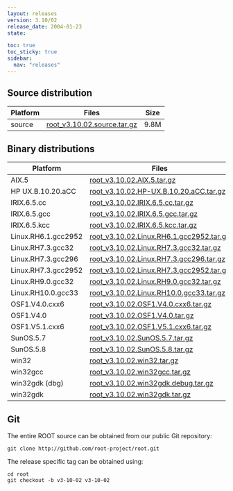 ```yaml
---
layout: releases
version: 3.10/02
release_date: 2004-01-23
state:

toc: true
toc_sticky: true
sidebar:
  nav: "releases"
---
```



## Source distribution

| Platform       | Files | Size |
|-----------|-------|-----|
| source | [root_v3.10.02.source.tar.gz](https://root.cern/download/root_v3.10.02.source.tar.gz) | 9.8M |


## Binary distributions

| Platform       | Files | Size |
|-----------|-------|-----|
| AIX.5 | [root_v3.10.02.AIX.5.tar.gz](https://root.cern/download/root_v3.10.02.AIX.5.tar.gz) |  17M |
| HP UX.B.10.20.aCC | [root_v3.10.02.HP-UX.B.10.20.aCC.tar.gz](https://root.cern/download/root_v3.10.02.HP-UX.B.10.20.aCC.tar.gz) |  20M |
| IRIX.6.5.cc | [root_v3.10.02.IRIX.6.5.cc.tar.gz](https://root.cern/download/root_v3.10.02.IRIX.6.5.cc.tar.gz) |  18M |
| IRIX.6.5.gcc | [root_v3.10.02.IRIX.6.5.gcc.tar.gz](https://root.cern/download/root_v3.10.02.IRIX.6.5.gcc.tar.gz) |  24M |
| IRIX.6.5.kcc | [root_v3.10.02.IRIX.6.5.kcc.tar.gz](https://root.cern/download/root_v3.10.02.IRIX.6.5.kcc.tar.gz) |  17M |
| Linux.RH6.1.gcc2952 | [root_v3.10.02.Linux.RH6.1.gcc2952.tar.gz](https://root.cern/download/root_v3.10.02.Linux.RH6.1.gcc2952.tar.gz) |  15M |
| Linux.RH7.3.gcc32 | [root_v3.10.02.Linux.RH7.3.gcc32.tar.gz](https://root.cern/download/root_v3.10.02.Linux.RH7.3.gcc32.tar.gz) |  15M |
| Linux.RH7.3.gcc296 | [root_v3.10.02.Linux.RH7.3.gcc296.tar.gz](https://root.cern/download/root_v3.10.02.Linux.RH7.3.gcc296.tar.gz) |  17M |
| Linux.RH7.3.gcc2952 | [root_v3.10.02.Linux.RH7.3.gcc2952.tar.gz](https://root.cern/download/root_v3.10.02.Linux.RH7.3.gcc2952.tar.gz) |  16M |
| Linux.RH9.0.gcc32 | [root_v3.10.02.Linux.RH9.0.gcc32.tar.gz](https://root.cern/download/root_v3.10.02.Linux.RH9.0.gcc32.tar.gz) |  15M |
| Linux.RH10.0.gcc33 | [root_v3.10.02.Linux.RH10.0.gcc33.tar.gz](https://root.cern/download/root_v3.10.02.Linux.RH10.0.gcc33.tar.gz) |  14M |
| OSF1.V4.0.cxx6 | [root_v3.10.02.OSF1.V4.0.cxx6.tar.gz](https://root.cern/download/root_v3.10.02.OSF1.V4.0.cxx6.tar.gz) |  18M |
| OSF1.V4.0 | [root_v3.10.02.OSF1.V4.0.tar.gz](https://root.cern/download/root_v3.10.02.OSF1.V4.0.tar.gz) |  20M |
| OSF1.V5.1.cxx6 | [root_v3.10.02.OSF1.V5.1.cxx6.tar.gz](https://root.cern/download/root_v3.10.02.OSF1.V5.1.cxx6.tar.gz) |  17M |
| SunOS.5.7 | [root_v3.10.02.SunOS.5.7.tar.gz](https://root.cern/download/root_v3.10.02.SunOS.5.7.tar.gz) |  19M |
| SunOS.5.8 | [root_v3.10.02.SunOS.5.8.tar.gz](https://root.cern/download/root_v3.10.02.SunOS.5.8.tar.gz) |  19M |
| win32 | [root_v3.10.02.win32.tar.gz](https://root.cern/download/root_v3.10.02.win32.tar.gz) |  14M |
| win32gcc | [root_v3.10.02.win32gcc.tar.gz](https://root.cern/download/root_v3.10.02.win32gcc.tar.gz) |  18M |
| win32gdk (dbg) | [root_v3.10.02.win32gdk.debug.tar.gz](https://root.cern/download/root_v3.10.02.win32gdk.debug.tar.gz) |  25M |
| win32gdk | [root_v3.10.02.win32gdk.tar.gz](https://root.cern/download/root_v3.10.02.win32gdk.tar.gz) |  15M |


## Git
The entire ROOT source can be obtained from our public Git repository:

~~~
git clone http://github.com/root-project/root.git
~~~
The release specific tag can be obtained using:
~~~
cd root
git checkout -b v3-10-02 v3-10-02
~~~

